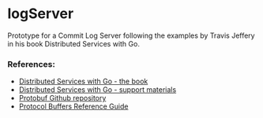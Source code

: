 # logServer
 
Prototype for a Commit Log Server following the examples by Travis Jeffery in his book Distributed Services with Go.

### References:
* [Distributed Services with Go - the book](https://www.amazon.com/Distributed-Services-Go-Reliable-Maintainable/dp/1680507605)
* [Distributed Services with Go - support materials](https://pragprog.com/titles/tjgo/distributed-services-with-go/ )
* [Protobuf Github repository](https://github.com/protocolbuffers/protobuf)
* [Protocol Buffers Reference Guide](https://developers.google.com/protocol-buffers/)
